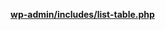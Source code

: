 <p><b><a href="https://developer.wordpress.org/reference/files/wp-admin/includes/list-table.php/">wp-admin/includes/list-table.php</a></b></p>
